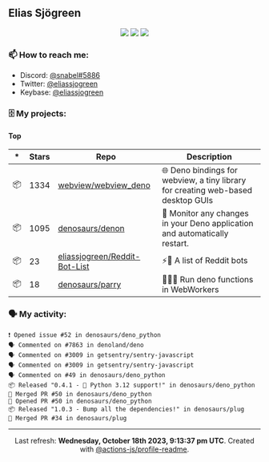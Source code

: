 ## Elias Sjögreen

<p align="center">
  <img src="https://img.shields.io/badge/🎂-dec. 2003-success" />
  <img src="https://img.shields.io/badge/🌎-Stockholm-informational" />
  <img src="https://img.shields.io/badge/👦-He/Him-informational" />
</p>

### 📫 How to reach me:

- Discord: [@snabel#5886](https://discord.com/users/267978757799673866)
- Twitter: [@eliassjogreen](https://twitter.com/eliassjogreen)
- Keybase: [@eliassjogreen](https://keybase.io/eliassjogreen)

### 🗄 My projects:

#### Top
|*|Stars|Repo|Description|
|---|---|---|---|
| 📦 | 1334 | [webview/webview_deno](https://github.com/webview/webview_deno) | 🌐 Deno bindings for webview, a tiny library for creating web-based desktop GUIs |
| 📦 | 1095 | [denosaurs/denon](https://github.com/denosaurs/denon) | 👀 Monitor any changes in your Deno application and automatically restart. |
| 📦 | 23 | [eliassjogreen/Reddit-Bot-List](https://github.com/eliassjogreen/Reddit-Bot-List) | ⚡️🤖 A list of Reddit bots |
| 📦 | 18 | [denosaurs/parry](https://github.com/denosaurs/parry) | 👷🏽‍♂️ Run deno functions in WebWorkers |

### 🗣 My activity:

```
❗️ Opened issue #52 in denosaurs/deno_python
🗣 Commented on #7863 in denoland/deno
🗣 Commented on #3009 in getsentry/sentry-javascript
🗣 Commented on #3009 in getsentry/sentry-javascript
🗣 Commented on #49 in denosaurs/deno_python
📦 Released "0.4.1 - 🐍 Python 3.12 support!" in denosaurs/deno_python
🎉 Merged PR #50 in denosaurs/deno_python
💪 Opened PR #50 in denosaurs/deno_python
📦 Released "1.0.3 - Bump all the dependencies!" in denosaurs/plug
🎉 Merged PR #34 in denosaurs/plug
```

------------
<p align="center">Last refresh: <b>Wednesday, October 18th 2023, 9:13:37 pm UTC</b>. Created with <a href=https://github.com/marketplace/actions/profile-readme>@actions-js/profile-readme</a>.</p>
